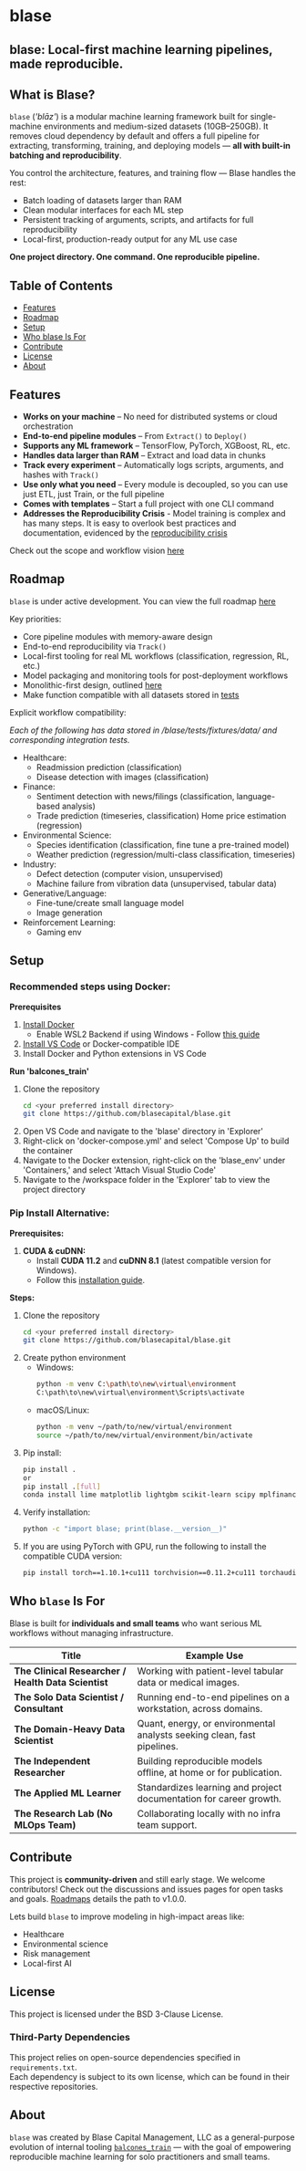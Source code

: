 # blase
## blase: Local-first machine learning pipelines, made reproducible.

## What is Blase?

`blase` (*'blāz'*) is a modular machine learning framework built for single-machine environments and medium-sized datasets (10GB–250GB). It removes cloud dependency by default and offers a full pipeline for extracting, transforming, training, and deploying models — **all with built-in batching and reproducibility**.

You control the architecture, features, and training flow — Blase handles the rest:  
- Batch loading of datasets larger than RAM  
- Clean modular interfaces for each ML step  
- Persistent tracking of arguments, scripts, and artifacts for full reproducibility  
- Local-first, production-ready output for any ML use case  

**One project directory. One command. One reproducible pipeline.**

## Table of Contents
- [Features](#features)
- [Roadmap](#roadmap)
- [Setup](#setup)
- [Who blase Is For](#who-blase-is-for)
- [Contribute](#contribute)
- [License](#license)
- [About](#about)

## Features

- **Works on your machine** – No need for distributed systems or cloud orchestration
- **End-to-end pipeline modules** – From `Extract()` to `Deploy()`
- **Supports any ML framework** – TensorFlow, PyTorch, XGBoost, RL, etc.
- **Handles data larger than RAM** – Extract and load data in chunks
- **Track every experiment** – Automatically logs scripts, arguments, and hashes with `Track()`
- **Use only what you need** – Every module is decoupled, so you can use just ETL, just Train, or the full pipeline
- **Comes with templates** – Start a full project with one CLI command
- **Addresses the Reproducibility Crisis** - Model training is complex and has many steps. It is easy to overlook best practices and documentation, evidenced by the [reproducibility crisis](https://reproducible.cs.princeton.edu/)

Check out the scope and workflow vision [here](./docs/working_example_dev.md)

## Roadmap
`blase` is under active development. You can view the full roadmap [here](./docs/contributor_guides/roadmap.md)

Key priorities:
- Core pipeline modules with memory-aware design  
- End-to-end reproducibility via `Track()`  
- Local-first tooling for real ML workflows (classification, regression, RL, etc.)  
- Model packaging and monitoring tools for post-deployment workflows  
- Monolithic-first design, outlined [here](./docs/contributor_guides/architecture.md)
- Make function compatible with all datasets stored in [tests](./blase/tests/fixtures/data/)

Explicit workflow compatibility: 

*Each of the following has data stored in /blase/tests/fixtures/data/ and corresponding integration tests.*

- Healthcare:
    - Readmission prediction (classification)
    - Disease detection with images (classification)
- Finance:
    - Sentiment detection with news/filings (classification, language-based analysis)
    - Trade prediction (timeseries, classification)
Home price estimation (regression)
- Environmental Science:
    - Species identification (classification, fine tune a pre-trained model)
    - Weather prediction (regression/multi-class classification, timeseries)
- Industry:
    - Defect detection (computer vision, unsupervised)
    - Machine failure from vibration data (unsupervised, tabular data)
- Generative/Language:
    - Fine-tune/create small language model
    - Image generation
- Reinforcement Learning:
    - Gaming env

## Setup
### Recommended steps using Docker:
**Prerequisites**
1. [Install Docker](https://www.docker.com/products/docker-desktop/)
    - Enable WSL2 Backend if using Windows - Follow [this guide](https://learn.microsoft.com/en-us/windows/wsl/install)
2. [Install VS Code](https://code.visualstudio.com/download) or Docker-compatible IDE
3. Install Docker and Python extensions in VS Code

**Run 'balcones_train'**
1. Clone the repository
   ```sh
   cd <your preferred install directory>
   git clone https://github.com/blasecapital/blase.git
   ```
2. Open VS Code and navigate to the 'blase' directory in 'Explorer'
3. Right-click on 'docker-compose.yml' and select 'Compose Up' to build the container
4. Navigate to the Docker extension, right-click on the 'blase_env' under 'Containers,' and select 'Attach Visual Studio Code'
5. Navigate to the /workspace folder in the 'Explorer' tab to view the project directory

### Pip Install Alternative:
**Prerequisites:**
1. **CUDA & cuDNN:**  
   - Install **CUDA 11.2** and **cuDNN 8.1** (latest compatible version for Windows).  
   - Follow this [installation guide](https://youtu.be/hHWkvEcDBO0?si=3xxz4VfhOVcnri8E). 

**Steps:**
1. Clone the repository
    ```sh
    cd <your preferred install directory>
    git clone https://github.com/blasecapital/blase.git
    ```
2. Create python environment
    - Windows:
        ```sh
        python -m venv C:\path\to\new\virtual\environment
        C:\path\to\new\virtual\environment\Scripts\activate
        ```
    - macOS/Linux:
        ```sh
        python -m venv ~/path/to/new/virtual/environment
        source ~/path/to/new/virtual/environment/bin/activate
        ```
3. Pip install:
    ```sh
    pip install .
    or
    pip install .[full]
    conda install lime matplotlib lightgbm scikit-learn scipy mplfinance
    ```
4. Verify installation:
    ```sh
    python -c "import blase; print(blase.__version__)"
    ```
5. If you are using PyTorch with GPU, run the following to install the compatible CUDA version:
    ```sh
    pip install torch==1.10.1+cu111 torchvision==0.11.2+cu111 torchaudio==0.10.1 -f https://download.pytorch.org/whl/torch_stable.html
    ```

## Who `blase` Is For

Blase is built for **individuals and small teams** who want serious ML workflows without managing infrastructure.

| Title | Example Use |
|-------|-------------|
| **The Clinical Researcher / Health Data Scientist** | Working with patient-level tabular data or medical images. |
| **The Solo Data Scientist / Consultant** | Running end-to-end pipelines on a workstation, across domains. |
| **The Domain-Heavy Data Scientist** | Quant, energy, or environmental analysts seeking clean, fast pipelines. |
| **The Independent Researcher** | Building reproducible models offline, at home or for publication. |
| **The Applied ML Learner** | Standardizes learning and project documentation for career growth. |
| **The Research Lab (No MLOps Team)** | Collaborating locally with no infra team support. |


## Contribute
This project is **community-driven** and still early stage. We welcome contributors! Check out the discussions and issues pages for open tasks and goals. [Roadmaps](./docs/contributor_guides/roadmap.md) details the path to v1.0.0.

Lets build `blase` to improve modeling in high-impact areas like:
- Healthcare
- Environmental science
- Risk management
- Local-first AI

## License
This project is licensed under the BSD 3-Clause License.

### Third-Party Dependencies
This project relies on open-source dependencies specified in `requirements.txt`.  
Each dependency is subject to its own license, which can be found in their respective repositories.

## About

`blase` was created by Blase Capital Management, LLC as a general-purpose evolution of internal tooling [`balcones_train`](https://github.com/blasecapital/balcones_train) — with the goal of empowering reproducible machine learning for solo practitioners and small teams.
